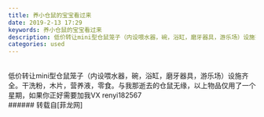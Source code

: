 ```yaml
---
title: 养小仓鼠的宝宝看过来
date: 2019-2-13 17:29
keywords: 养小仓鼠的宝宝看过来
description: 低价转让mini型仓鼠笼子（内设喂水器，碗，浴缸，磨牙器具，游乐场）设施齐全。干洗粉，木片，营养液，零食。与我那逝去的仓鼠无缘，以上物品仅用了一个星期，如果你正好需要加我VX renyi182567
categories: used
---
```

<td class="t_f" id="postmessage_2990885">

<br/>
<img alt="" border="0" class="zoom" data-cf-modified-8dcf9cc3f88806ec846fee42-="" file="http://www.flw.ph/data/appbyme/upload/image/201902/13/4T7Wo502LMwL.jpg" id="aimg_lM93k" lazyloadthumb="1" onclick="" onmouseover="" src="http://www.flw.ph/data/appbyme/upload/image/201902/13/4T7Wo502LMwL.jpg"/><br/>
低价转让mini型仓鼠笼子（内设喂水器，碗，浴缸，磨牙器具，游乐场）设施齐全。干洗粉，木片，营养液，零食。与我那逝去的仓鼠无缘，以上物品仅用了一个星期，如果你正好需要加我VX renyi182567<br/>
</td>
###### 转载自[菲龙网]